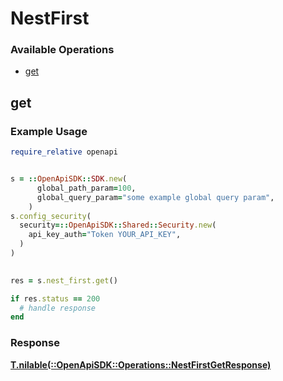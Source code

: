 # NestFirst


### Available Operations

* [get](#get)

## get

### Example Usage

```ruby
require_relative openapi


s = ::OpenApiSDK::SDK.new(
      global_path_param=100,
      global_query_param="some example global query param",
    )
s.config_security(
  security=::OpenApiSDK::Shared::Security.new(
    api_key_auth="Token YOUR_API_KEY",
  )
)

    
res = s.nest_first.get()

if res.status == 200
  # handle response
end

```


### Response

**[T.nilable(::OpenApiSDK::Operations::NestFirstGetResponse)](../../models/operations/nestfirstgetresponse.md)**

